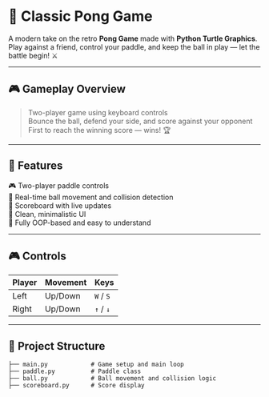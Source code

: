 # 🏓 Classic Pong Game

A modern take on the retro **Pong Game** made with **Python Turtle Graphics**.  
Play against a friend, control your paddle, and keep the ball in play — let the battle begin! ⚔️

---

## 🎮 Gameplay Overview

> Two-player game using keyboard controls  
> Bounce the ball, defend your side, and score against your opponent  
> First to reach the winning score — wins! 🏆

---

## 🚀 Features

🎮 Two-player paddle controls  
🏓 Real-time ball movement and collision detection  
🎯 Scoreboard with live updates  
📐 Clean, minimalistic UI  
🧠 Fully OOP-based and easy to understand

---

## 🎮 Controls

| Player | Movement | Keys        |
|--------|----------|-------------|
| Left   | Up/Down  | `W` / `S`   |
| Right  | Up/Down  | `↑` / `↓`   |

---

## 🧱 Project Structure

```plaintext
├── main.py            # Game setup and main loop
├── paddle.py          # Paddle class
├── ball.py            # Ball movement and collision logic
├── scoreboard.py      # Score display
